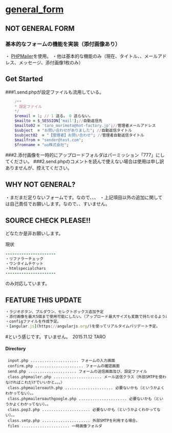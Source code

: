 # [general_form](https://github.com/taromorimotohf/general_form/)

## NOT GENERAL FORM
### 基本的なフォームの機能を実装（添付画像あり）
・ [PHPMailer](https://github.com/PHPMailer/PHPMailer)を使用。
・他は基本的な機能のみ（現在、タイトル、、メールアドレス、メッセージ、添付画像1枚のみ）

## Get Started
###1.send.phpが設定ファイルも流用している。

```rb
    /**
    * 設定ファイル
    */
    $remail = 1; // 1 送る。　0 送らない。
    $mailto = $_SESSION['mail'];//自動返信先
    $mailto02 = 'taro_morimoto@hot-factory.jp';//管理者メールアドレス
    $subject  = "お問い合わせがありました"; //自動返信タイトル
    $subject02  = "【管理者】お問い合わせ"; //管理者自動返信タイトル  
    $mailfrom = "sender@test.com";   
    $fromname = "◎◎株式会社";  
```

###2.添付画像を一時的にアップロードフォルダはパーミッション「777」にしてください。
###2.send.phpのコメントを読んで使えない場合は使用は申し訳ありませんが、控えてください。

## WHY NOT GENERAL?
・まだまだ足りないフォームです。なので、、、
・上記項目以外の追加に関しては自己責任でお願いします。なので、、すいません。

## SOURCE CHECK PLEASE!!
どなたか是非お願いします。

現状
```rb
----------------------
・リファラーチェック
・ワンタイムチケット
・htmlspecialchars
----------------------
```
のみ対応しています。

## FEATURE THIS UPDATE
```rb
・ラジオボタン、プルダウン、セレクトボックス追加予定
・添付画像を最大5個まで使用可能にしたい。（アップロード最大サイズも変数で持たせるように。）
・configファイルを作成予定。
・[angular.js](https://angularjs.org/)を使ってリアルタイムバリデート予定。
```

#という感じです。すいません。　2015.11.12 TARO

#### Directory
```
 input.php ..................... フォームの入力画面
 confirm.php ..................... フォームの確認画面
 send.php ..................... フォームの送信画面及び、設定ファイル
 class.phpmailer.php ..................... メール送信クラス（外部SMTPを使わなければこれだけでいいかと。。。）
 class.phpmaileroauth.php ..................... 必要ないかも（というかよくわかってない）。。
 class.phpmaileroauthgoogle.php ..................... 必要ないかも（というかよくわかってない）。。
 class.pop3.php ..................... 必要ないかも（というかよくわかってない）。。
 class.smtp.php ..................... 外部SMTPを利用する場合。
 files ..................... 一時画像フォルダ
```

